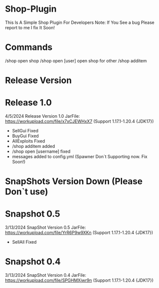# Shop-Plugin
This Is A Simple Shop Plugin For Developers
Note: If You See a bug Please report to me I fix It Soon! 

# Commands
/shop open shop
/shop open [user] open shop for other
/shop additem 

# Release Version
# Release 1.0
4/5/2024 Release Version 1.0 JarFile: https://workupload.com/file/x7xCJEWHxX7 (Support 1.17.1-1.20.4 {JDK17})
- SellGui Fixed
- BuyGui Fixed
- AllExploits Fixed
- /shop additem added
- /shop open [username] fixed
- messages added to config.yml
(Spawner Don`t Supporting now. Fix Soon!)

# SnapShots Version Down (Please Don`t use)
# Snapshot 0.5
3/13/2024 SnapShot Version 0.5 JarFile: https://workupload.com/file/YrR6P9w9XKn (Support 1.17.1-1.20.4 {JDK17})
- SellAll Fixed

# Snapshot 0.4
3/13/2024 SnapShot Version 0.4 JarFile: https://workupload.com/file/SPGHMXjwr9n (Support 1.17.1-1.20.4 {JDK17})
